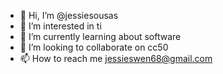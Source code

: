 - 👋 Hi, I’m @jessiesousas
- 👀 I’m interested in ti
- 🌱 I’m currently learning about software 
- 💞️ I’m looking to collaborate on cc50
- 📫 How to reach me jessieswen68@gmail.com

<!---
jessiesousas/jessiesousas is a ✨ special ✨ repository because its `README.md` (this file) appears on your GitHub profile.
You can click the Preview link to take a look at your changes.
--->
